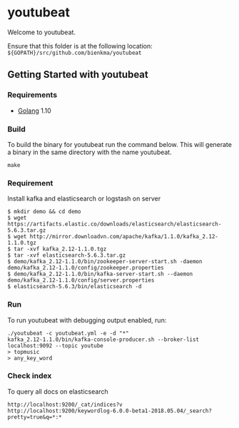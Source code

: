 # youtubeat

Welcome to youtubeat.

Ensure that this folder is at the following location:
`${GOPATH}/src/github.com/bienkma/youtubeat`

## Getting Started with youtubeat

### Requirements

* [Golang](https://golang.org/dl/) 1.10

### Build

To build the binary for youtubeat run the command below. This will generate a binary
in the same directory with the name youtubeat.

```
make
```

### Requirement 
Install kafka and elasticsearch or logstash on server
```
$ mkdir demo && cd demo
$ wget https://artifacts.elastic.co/downloads/elasticsearch/elasticsearch-5.6.3.tar.gz
$ wget http://mirror.downloadvn.com/apache/kafka/1.1.0/kafka_2.12-1.1.0.tgz
$ tar -xvf kafka_2.12-1.1.0.tgz
$ tar -xvf elasticsearch-5.6.3.tar.gz
$ demo/kafka_2.12-1.1.0/bin/zookeeper-server-start.sh -daemon demo/kafka_2.12-1.1.0/config/zookeeper.properties
$ demo/kafka_2.12-1.1.0/bin/kafka-server-start.sh --daemon demo/kafka_2.12-1.1.0/config/server.properties
$ elasticsearch-5.6.3/bin/elasticsearch -d
```

### Run

To run youtubeat with debugging output enabled, run:

```
./youtubeat -c youtubeat.yml -e -d "*"
kafka_2.12-1.1.0/bin/kafka-console-producer.sh --broker-list localhost:9092 --topic youtube
> topmusic
> any_key_word
```
### Check index
To query all docs on elasticsearch
```
http://localhost:9200/_cat/indices?v
http://localhost:9200/keywordlog-6.0.0-beta1-2018.05.04/_search?pretty=true&q=*:*
```

